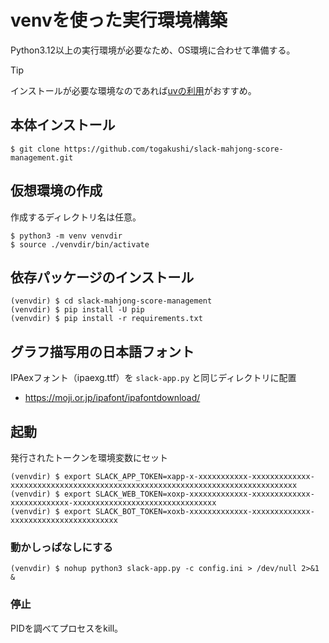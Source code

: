 # venvを使った実行環境構築
Python3.12以上の実行環境が必要なため、OS環境に合わせて準備する。

> [!TIP]
> インストールが必要な環境なのであれば[uvの利用](using_uv.md)がおすすめ。

## 本体インストール
```
$ git clone https://github.com/togakushi/slack-mahjong-score-management.git
```

## 仮想環境の作成
作成するディレクトリ名は任意。

```
$ python3 -m venv venvdir
$ source ./venvdir/bin/activate
```

## 依存パッケージのインストール
```
(venvdir) $ cd slack-mahjong-score-management
(venvdir) $ pip install -U pip
(venvdir) $ pip install -r requirements.txt
```

## グラフ描写用の日本語フォント
IPAexフォント（ipaexg.ttf）を `slack-app.py` と同じディレクトリに配置

* https://moji.or.jp/ipafont/ipafontdownload/


## 起動
発行されたトークンを環境変数にセット
```
(venvdir) $ export SLACK_APP_TOKEN=xapp-x-xxxxxxxxxxx-xxxxxxxxxxxxx-xxxxxxxxxxxxxxxxxxxxxxxxxxxxxxxxxxxxxxxxxxxxxxxxxxxxxxxxxxxxxxxx
(venvdir) $ export SLACK_WEB_TOKEN=xoxp-xxxxxxxxxxxxx-xxxxxxxxxxxxx-xxxxxxxxxxxxx-xxxxxxxxxxxxxxxxxxxxxxxxxxxxxxxx
(venvdir) $ export SLACK_BOT_TOKEN=xoxb-xxxxxxxxxxxxx-xxxxxxxxxxxxx-xxxxxxxxxxxxxxxxxxxxxxxx
```

### 動かしっぱなしにする
```
(venvdir) $ nohup python3 slack-app.py -c config.ini > /dev/null 2>&1 &
```

### 停止
PIDを調べてプロセスをkill。
